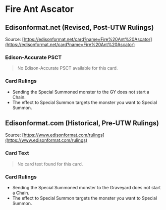 # Fire Ant Ascator

## Edisonformat.net (Revised, Post-UTW Rulings)

Source: [https://edisonformat.net/card?name=Fire%20Ant%20Ascator](https://edisonformat.net/card?name=Fire%20Ant%20Ascator)

### Edison-Accurate PSCT

> No Edison-Accurate PSCT available for this card.

### Card Rulings

*   Sending the Special Summoned monster to the GY does not start a Chain.
*   The effect to Special Summon targets the monster you want to Special Summon.


## Edisonformat.com (Historical, Pre-UTW Rulings)

Source: [https://www.edisonformat.com/rulings](https://www.edisonformat.com/rulings)

### Card Text

> No card text found for this card.

### Card Rulings

*   Sending the Special Summoned monster to the Graveyard does not start a Chain.
*   The effect to Special Summon targets the monster you want to Special Summon.


